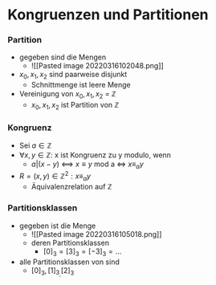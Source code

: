 # Kongruenzen und Partitionen
### Partition
+  gegeben sind die Mengen
	+ ![[Pasted image 20220316102048.png]]
+ $x_0, x_1, x_2$ sind paarweise disjunkt
	+ Schnittmenge ist leere Menge
+ Vereinigung von $x_0, x_1, x_2$ = ℤ
	+ ${x_0, x_1, x_2}$ ist Partition von ℤ

### Kongruenz
+ Sei $a∈ℤ$
+ $∀x,y∈ℤ:$ x ist Kongruenz zu y modulo, wenn
	+ $a|(x-y)$ <==> $x≡y$ mod a <=> $x≡_ay$
+ $R={(x,y)∈ℤ^2: x≡_ay}$
	+ Äquivalenzrelation auf ℤ   

### Partitionsklassen
+ gegeben ist die Menge
	+ ![[Pasted image 20220316105018.png]]
	+ deren Partitionsklassen
		+ $[0]_3=[3]_3=[-3]_3=...$
+ alle Partitionsklassen von sind
	+ ${[0]_3,[1]_3_,[2]_3}$